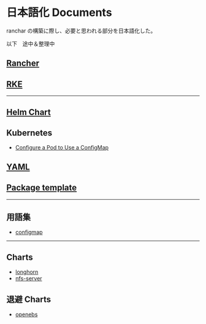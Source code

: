 # 日本語化 Documents

ranchar の構築に際し、必要と思われる部分を日本語化した。

以下　途中＆整理中


## [Rancher](rancher/rancher/rancher.md)

## [RKE](rancher/rke/menu.md)

---

## [Helm Chart](catalog/making/helmchart/helmchart.md)

## Kubernetes
- [Configure a Pod to Use a ConfigMap](catalog/making/configmap/configmap.md)

## [YAML](catalog/making/yaml/yaml.md)

## [Package template](catalog/making/package/package.md)

---
## 用語集

- [configmap](catalog/making/configmap/configmap.md)

--- 
## Charts

- [longhorn](catalog/catalog/charts/longhorn/longhorn.md)
- [nfs-server](catalog/catalog/charts/nfs-server/githubcom/readme.md)

## 退避 Charts

- [openebs](catalog/catalog/evacuation/openebs/githubcom/readme.md)

